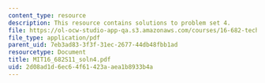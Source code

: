 ```yaml
---
content_type: resource
description: This resource contains solutions to problem set 4.
file: https://ol-ocw-studio-app-qa.s3.amazonaws.com/courses/16-682-technology-in-transportation-spring-2011/2d08ad1d6ec64f61423aaea1b8933b4a_MIT16_682S11_soln4.pdf
file_type: application/pdf
parent_uid: 7eb3ad83-3f3f-31ec-2677-44db48fbb1ad
resourcetype: Document
title: MIT16_682S11_soln4.pdf
uid: 2d08ad1d-6ec6-4f61-423a-aea1b8933b4a
---
```

